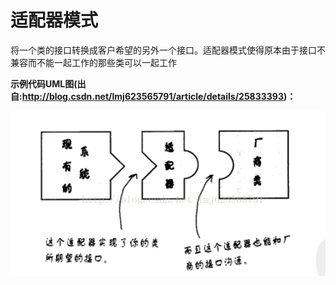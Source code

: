 适配器模式
=====

将一个类的接口转换成客户希望的另外一个接口。适配器模式使得原本由于接口不兼容而不能一起工作的那些类可以一起工作

**示例代码UML图(出自:http://blog.csdn.net/lmj623565791/article/details/25833393)：**

![alt tag](adapter_pattern_diagram.jpg)